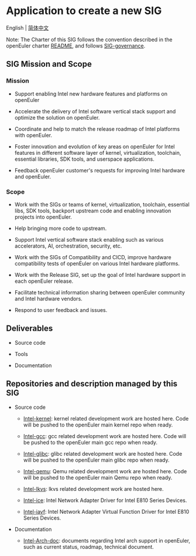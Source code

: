 
# Application to create a new SIG
English | [简体中文](./sig-Intel-Arch_cn.md)


Note: The Charter of this SIG follows the convention described in the openEuler charter [README](/en/governance/README.md), and follows [SIG-governance](/en/technical-committee/governance/SIG-governance.md).

## SIG Mission and Scope

### Mission

- Support enabling Intel new hardware features and platforms on openEuler

- Accelerate the delivery of Intel software vertical stack support and optimize the solution on openEuler.

- Coordinate and help to match the release roadmap of Intel platforms with openEuler.

- Foster innovation and evolution of key areas on openEuler for Intel features in different software layer of kernel, virtualization, toolchain, essential libraries, SDK tools, and userspace applications.

- Feedback openEuler customer's requests for improving Intel hardware and openEuler.

### Scope

- Work with the SIGs or teams of kernel, virtualization, toolchain, essential libs, SDK tools, backport upstream code and enabling innovation projects into openEuler.

- Help bringing more code to upstream.

- Support Intel vertical software stack enabling such as various accelerators, AI, orchestration, security, etc.

- Work with the SIGs of Compatibility and CICD, improve hardware compatibility tests of openEuler on various Intel hardware platforms.

- Work with the Release SIG, set up the goal of Intel hardware support in each openEuler release.

- Facilitate technical information sharing between openEuler community and Intel hardware vendors.

- Respond to user feedback and issues.

## Deliverables

- Source code

- Tools

- Documentation

## Repositories and description managed by this SIG

- Source code
  - [Intel-kernel](https://gitee.com/openeuler/Intel-kernel): kernel related development work are hosted here. Code will be pushed to the openEuler main kernel repo when ready.

  - [Intel-gcc](https://gitee.com/openeuler/Intel-gcc): gcc related development work are hosted here. Code will be pushed to the openEuler main gcc repo when ready.

  - [Intel-glibc](https://gitee.com/openeuler/Intel-glibc): glibc related development work are hosted here. Code will be pushed to the openEuler main glibc repo when ready.

  - [Intel-qemu](https://gitee.com/openeuler/intel-qemu): Qemu related development work are hosted here. Code will be pushed to the openEuler main Qemu repo when ready.

  - [Intel-lkvs](https://gitee.com/openeuler/intel-lkvs): lkvs related development work are hosted here.

  - [Intel-ice](https://gitee.com/openeuler/intel-ice): Intel Network Adapter Driver for Intel E810 Series Devices.

  - [Intel-iavf](https://gitee.com/openeuler/intel-iavf): Intel Network Adapter Virtual Function Driver for Intel E810 Series Devices.

- Documentation
  - [Intel-Arch-doc](https://gitee.com/openeuler/Intel-Arch-doc): documents regarding Intel arch support in openEuler, such as current status, roadmap, technical document.
